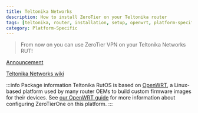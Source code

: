 ```yaml
---
title: Teltonika Networks
description: How to install ZeroTier on your Teltonika router
tags: [teltonika, router, installation, setup, openwrt, platform-specific]
category: Platform-Specific
---
```


> From now on you can use ZeroTier VPN on your Teltonika Networks RUT!

[Announcement](https://teltonika-networks.com/about-us/zerotier-vpn-functionality/)

[Teltonika Networks wiki](https://wiki.teltonika-networks.com/view/ZeroTier_Configuration)

:::info Package information
Teltonika RutOS is based on [OpenWRT](https://openwrt.org), a Linux-based platform used by many router OEMs to build custom firmware images for their devices. See [our OpenWRT guide](./openwrt.md) for more information about configuring ZeroTierOne on this platform.
:::
